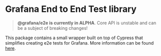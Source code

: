 # Grafana End to End Test library

> **@grafana/e2e is currently in ALPHA**. Core API is unstable and can be a subject of breaking changes!

This package contains a small wrapper built on top of Cypress that simplifies creating e2e tests for Grafana. More information can be found [here](https://github.com/grafana/grafana/blob/master/contribute/style-guides/e2e.md).
